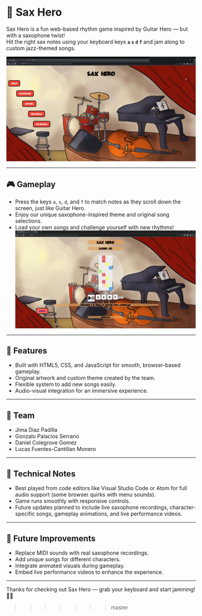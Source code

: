 # 🎷 Sax Hero

Sax Hero is a fun web-based rhythm game inspired by Guitar Hero — but with a saxophone twist!  
Hit the right sax notes using your keyboard keys **`a` `s` `d` `f`** and jam along to custom jazz-themed songs.

![Image presentation](proyect/assets/saxHeroMainPage.jpg)

---

## 🎮 Gameplay

- Press the keys `a`, `s`, `d`, and `f` to match notes as they scroll down the screen, just like Guitar Hero.
- Enjoy our unique saxophone-inspired theme and original song selections.
- Load your own songs and challenge yourself with new rhythms!
![Image presentation](proyect/assets/saxhero.jpg)


---
## 🚀 Features

- Built with HTML5, CSS, and JavaScript for smooth, browser-based gameplay.
- Original artwork and custom theme created by the team.
- Flexible system to add new songs easily.
- Audio-visual integration for an immersive experience.

---

## 👥 Team

- Jima Diaz Padilla  
- Gonzalo Palacios Serrano  
- Daniel Colegrove Gomez  
- Lucas Fuentes-Cantillan Monero

---

## 🔧 Technical Notes

- Best played from code editors like Visual Studio Code or Atom for full audio support (some browser quirks with menu sounds).
- Game runs smoothly with responsive controls.
- Future updates planned to include live saxophone recordings, character-specific songs, gameplay animations, and live performance videos.

---

## 🎯 Future Improvements

- Replace MIDI sounds with real saxophone recordings.
- Add unique songs for different characters.
- Integrate animated visuals during gameplay.
- Embed live performance videos to enhance the experience.

---

Thanks for checking out Sax Hero — grab your keyboard and start jamming! 🎷🔥
>>>>>>> master
